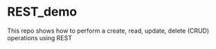 # REST_demo
This repo shows how to perform a create, read, update, delete (CRUD) operations using REST
